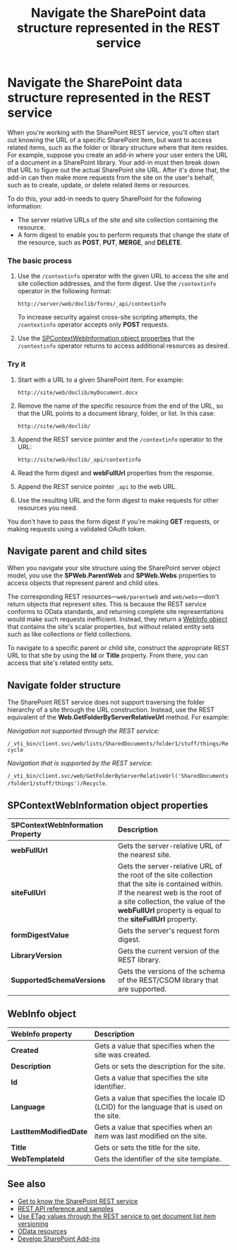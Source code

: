 ﻿---
title: Navigate the SharePoint data structure represented in the REST service
description: Start from a REST endpoint for a given SharePoint item, and navigate to and access related items, such as parent sites or the library structure where that item resides. 
ms.date: 12/14/2017
ms.prod: sharepoint
---

# Navigate the SharePoint data structure represented in the REST service

When you're working with the SharePoint REST service, you'll often start out knowing the URL of a specific SharePoint item, but want to access related items, such as the folder or library structure where that item resides. For example, suppose you create an add-in where your user enters the URL of a document in a SharePoint library. Your add-in must then break down that URL to figure out the actual SharePoint site URL. After it's done that, the add-in can then make more requests from the site on the user's behalf, such as to create, update, or delete related items or resources. 

To do this, your add-in needs to query SharePoint for the following information:

- The server relative URLs of the site and site collection containing the resource.
- A form digest to enable you to perform requests that change the state of the resource, such as **POST**, **PUT**, **MERGE**, and **DELETE**.

### The basic process

1. Use the `/contextinfo` operator with the given URL to access the site and site collection addresses, and the form digest. Use the `/contextinfo` operator in the following format:
    
    `http://server/web/doclib/forms/_api/contextinfo`
    
    To increase security against cross-site scripting attempts, the `/contextinfo` operator accepts only **POST** requests.
    
2. Use the [SPContextWebInformation object properties](#bk_props) that the `/contextinfo` operator returns to access additional resources as desired.
    
 
### Try it

1. Start with a URL to a given SharePoint item. For example:
    
    `http://site/web/doclib/myDocument.docx`
    
2. Remove the name of the specific resource from the end of the URL, so that the URL points to a document library, folder, or list. In this case:
    
    `http://site/web/doclib/`
    
3. Append the REST service pointer and the `/contextinfo` operator to the URL:
    
    `http://site/web/doclib/_api/contextinfo`
    
4. Read the form digest and **webFullUrl** properties from the response.
 
5. Append the REST service pointer `_api` to the web URL.

6. Use the resulting URL and the form digest to make requests for other resources you need.

You don't have to pass the form digest if you're making **GET** requests, or making requests using a validated OAuth token.

<a name="bk_sites"> </a> 

## Navigate parent and child sites

When you navigate your site structure using the SharePoint server object model, you use the **SPWeb.ParentWeb** and **SPWeb.Webs** properties to access objects that represent parent and child sites.

The corresponding REST resources—`web/parentweb` and `web/webs`—don't return objects that represent sites. This is because the REST service conforms to OData standards, and returning complete site representations would make such requests inefficient. Instead, they return a [WebInfo object ](#bk_webinfo) that contains the site's scalar properties, but without related entity sets such as like collections or field collections.

To navigate to a specific parent or child site, construct the appropriate REST URL to that site by using the **Id** or **Title** property. From there, you can access that site's related entity sets.

<a name="bk_folders"> </a> 

## Navigate folder structure

The SharePoint REST service does not support traversing the folder hierarchy of a site through the URL construction. Instead, use the REST equivalent of the **Web.GetFolderByServerRelativeUrl** method. For example:

*Navigation not supported through the REST service:* 

`/_vti_bin/client.svc/web/lists/SharedDocuments/folder1/stuff/things/Recycle`
 
*Navigation that is supported by the REST service:* 
 
`/_vti_bin/client.svc/web/GetFolderByServerRelativeUrl('SharedDocuments/folder1/stuff/things')/Recycle`.
 

<a name="bk_props"> </a>

## SPContextWebInformation object properties

|**SPContextWebInformation Property**|**Description**|
|:-----|:-----|
|**webFullUrl**|Gets the server-relative URL of the nearest site.|
|**siteFullUrl**|Gets the server-relative URL of the root of the site collection that the site is contained within.<br/>If the nearest web is the root of a site collection, the value of the **webFullUrl** property is equal to the **siteFullUrl** property.|
|**formDigestValue**|Gets the server's request form digest.|
|**LibraryVersion**|Gets the current version of the REST library.|
|**SupportedSchemaVersions**|Gets the versions of the schema of the REST/CSOM library that are supported.|

<a name="bk_webinfo"> </a>

## WebInfo object

|**WebInfo property**|**Description**|
|:-----|:-----|
|**Created**|Gets a value that specifies when the site was created.|
|**Description**|Gets or sets the description for the site.|
|**Id**|Gets a value that specifies the site identifier.|
|**Language**|Gets a value that specifies the locale ID (LCID) for the language that is used on the site.|
|**LastItemModifiedDate**|Gets a value that specifies when an item was last modified on the site.|
|**Title**|Gets or sets the title for the site.|
|**WebTemplateId**|Gets the identifier of the site template.|

## See also
<a name="bk_addresources"> </a>

- [Get to know the SharePoint REST service](get-to-know-the-sharepoint-rest-service.md)
- [REST API reference and samples](https://msdn.microsoft.com/library)
- [Use ETag values through the REST service to get document list item versioning](working-with-lists-and-list-items-with-rest.md#using-etag-values-to-determine-document-and-list-item-versioning)
- [OData resources](get-to-know-the-sharepoint-rest-service.md#odata-resources)
- [Develop SharePoint Add-ins](develop-sharepoint-add-ins.md)
    
 

 

 

